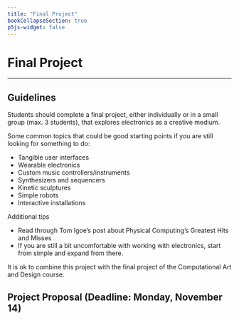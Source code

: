 ```yaml
---
title: "Final Project"
bookCollapseSection: true
p5js-widget: false
---
```


# Final Project

---

## Guidelines

Students should complete a final project, either individually or in a small group (max. 3 students), that explores electronics as a creative medium.

Some common topics that could be good starting points if you are still looking for something to do:
- Tangible user interfaces
- Wearable electronics
- Custom music controllers/instruments
- Synthesizers and sequencers
- Kinetic sculptures
- Simple robots
- Interactive installations 

Additional tips
- Read through Tom Igoe’s post about Physical Computing’s Greatest Hits and Misses
- If you are still a bit uncomfortable with working with electronics, start from simple and expand from there.

It is ok to combine this project with the final project of the Computational Art and Design course.

## Project Proposal (Deadline: Monday, November 14)

